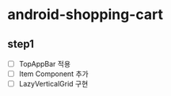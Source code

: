 # android-shopping-cart

## step1

- [ ] TopAppBar 적용
- [ ] Item Component 추가
- [ ] LazyVerticalGrid 구현
